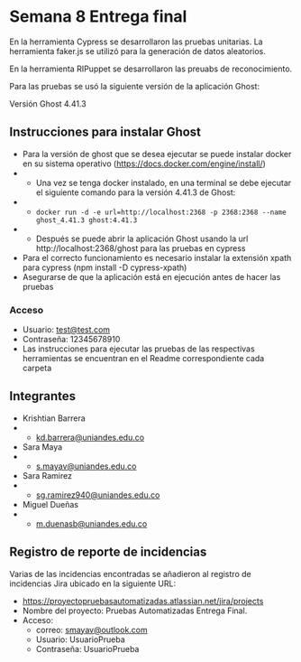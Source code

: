 # Semana 8 Entrega final

En la herramienta Cypress se desarrollaron las pruebas unitarias. La herramienta faker.js se utilizó para la generación de datos aleatorios. 

En la herramienta RIPuppet se desarrollaron las preuabs de reconocimiento.

Para las pruebas se usó la siguiente versión de la aplicación Ghost:

Versión Ghost 4.41.3


## Instrucciones para instalar Ghost
* Para la versión de ghost que se desea ejecutar se puede instalar docker en su sistema operativo (https://docs.docker.com/engine/install/)
* * Una vez se tenga docker instalado, en una terminal se debe ejecutar el siguiente comando para la versión 4.41.3 de Ghost: 
* * `docker run -d -e url=http://localhost:2368 -p 2368:2368 --name ghost_4.41.3 ghost:4.41.3`
* * Después se puede abrir la aplicación Ghost usando la url http://localhost:2368/ghost para las pruebas en cypress
*  Para el correcto funcionamiento es necesario instalar la extensión xpath para cypress (npm install -D cypress-xpath)
* Asegurarse de que la aplicación está en ejecución antes de hacer las pruebas

### Acceso
* Usuario: test@test.com
* Contraseña: 12345678910
* Las instrucciones para ejecutar las pruebas de las respectivas herramientas se encuentran en el Readme correspondiente cada carpeta


## Integrantes
* Krishtian Barrera
* * kd.barrera@uniandes.edu.co
* Sara Maya
* * s.mayav@uniandes.edu.co
* Sara Ramirez
* * sg.ramirez940@uniandes.edu.co
* Miguel Dueñas
* * m.duenasb@uniandes.edu.co

## Registro de reporte de incidencias

Varias de las incidencias encontradas se añadieron al registro de incidencias Jira ubicado en la siguiente URL:
* https://proyectopruebasautomatizadas.atlassian.net/jira/projects
* Nombre del proyecto: Pruebas Automatizadas Entrega Final.
* Acceso:
  * correo: smayav@outlook.com
  * Usuario: UsuarioPrueba 
  * Contraseña: UsuarioPrueba

